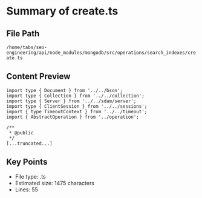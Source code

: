 # Summary of create.ts
  
## File Path
`/home/tabs/seo-engineering/api/node_modules/mongodb/src/operations/search_indexes/create.ts`

## Content Preview
```
import type { Document } from '../../bson';
import type { Collection } from '../../collection';
import type { Server } from '../../sdam/server';
import type { ClientSession } from '../../sessions';
import { type TimeoutContext } from '../../timeout';
import { AbstractOperation } from '../operation';

/**
 * @public
 */
[...truncated...]
```

## Key Points
- File type: .ts
- Estimated size: 1475 characters
- Lines: 55
